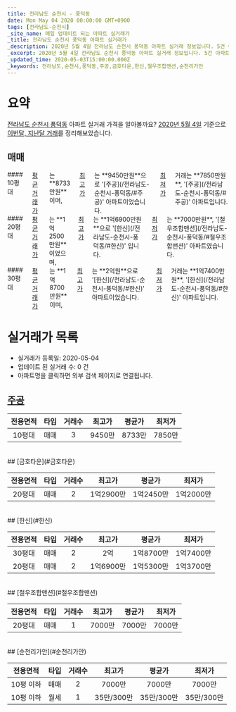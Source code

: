 ```yaml
---
title: 전라남도 순천시 - 풍덕동
date: Mon May 04 2020 00:00:00 GMT+0900
tags: [전라남도-순천시]
_site_name: 매일 업데이트 되는 아파트 실거래가
_title: 전라남도 순천시 풍덕동 아파트 실거래가
_description: 2020년 5월 4일 전라남도 순천시 풍덕동 아파트 실거래 정보입니다. 5건 아파트 정보가 있습니다.
_excerpt: 2020년 5월 4일 전라남도 순천시 풍덕동 아파트 실거래 정보입니다. 5건 아파트 정보가 있습니다.
_updated_time: 2020-05-03T15:00:00.000Z
_keywords: 전라남도,순천시,풍덕동,주공,금호타운,한신,철우조합맨션,순천리가안
---
```





# 요약
<ins>전라남도 순천시 풍덕동</ins> 아파트 실거래 가격을 알아볼까요? <ins>2020년 5월 4일</ins> 기준으로 <ins>이번달, 지난달 거래</ins>를 정리해보았습니다.

## 매매
<div class="container">
<div class="six columns" markdown="1">
#### 10평대
<ins>평균 거래가</ins>는 **8733만원**이며, <ins>최고가</ins>는 **9450만원**으로 '[주공](/전라남도-순천시-풍덕동/#주공)' 아파트이었습니다. <ins>최저가</ins> 거래는 **7850만원**, '[주공](/전라남도-순천시-풍덕동/#주공)' 아파트입니다.
</div>
<div class="six columns" markdown="1">
#### 20평대
<ins>평균 거래가</ins>는 **1억2500만원**이었으며, <ins>최고가</ins>는 **1억6900만원**으로 '[한신](/전라남도-순천시-풍덕동/#한신)' 입니다. <ins>최저가</ins>는 **7000만원**, '[철우조합맨션](/전라남도-순천시-풍덕동/#철우조합맨션)' 아파트였습니다.
</div>
</div>
<div class="container">
<div class="twelve columns" markdown="1">
#### 30평대
<ins>평균 거래가</ins>는 **1억8700만원**이며, <ins>최고가</ins>는 **2억원**으로 '[한신](/전라남도-순천시-풍덕동/#한신)' 아파트이었습니다. <ins>최저가</ins> 거래는 **1억7400만원**, '[한신](/전라남도-순천시-풍덕동/#한신)' 아파트입니다.
</div>
</div>



# 실거래가 목록
- 실거래가 등록일: 2020-05-04
- 업데이트 된 실거래 수: 0 건
- 아파트명을 클릭하면 외부 검색 페이지로 연결됩니다.

## [주공](#주공)

|전용면적|타입|거래수|최고가|평균가|최저가|
|:---:|:---:|:---:|:---:|:---:|:---:|
|10평대|<span class="deal-type-1">매매</span>|3|9450만|8733만|7850만|

<br/>
## [금호타운](#금호타운)

|전용면적|타입|거래수|최고가|평균가|최저가|
|:---:|:---:|:---:|:---:|:---:|:---:|
|20평대|<span class="deal-type-1">매매</span>|2|1억2900만|1억2450만|1억2000만|

<br/>
## [한신](#한신)

|전용면적|타입|거래수|최고가|평균가|최저가|
|:---:|:---:|:---:|:---:|:---:|:---:|
|30평대|<span class="deal-type-1">매매</span>|2|2억|1억8700만|1억7400만|
|20평대|<span class="deal-type-1">매매</span>|2|1억6900만|1억5300만|1억3700만|

<br/>
## [철우조합맨션](#철우조합맨션)

|전용면적|타입|거래수|최고가|평균가|최저가|
|:---:|:---:|:---:|:---:|:---:|:---:|
|20평대|<span class="deal-type-1">매매</span>|1|7000만|7000만|7000만|

<br/>
## [순천리가안](#순천리가안)

|전용면적|타입|거래수|최고가|평균가|최저가|
|:---:|:---:|:---:|:---:|:---:|:---:|
|10평 이하|<span class="deal-type-1">매매</span>|2|7000만|7000만|7000만|
|10평 이하|<span class="deal-type-3">월세</span>|1|35만/300만|35만/300만|35만/300만|

<br/>



